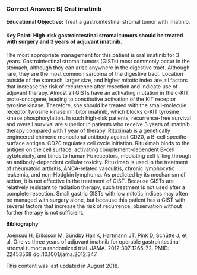 
### Correct Answer: B) Oral imatinib 

**Educational Objective:** Treat a gastrointestinal stromal tumor with imatinib.

#### **Key Point:** High-risk gastrointestinal stromal tumors should be treated with surgery and 3 years of adjuvant imatinib.

The most appropriate management for this patient is oral imatinib for 3 years. Gastrointestinal stromal tumors (GISTs) most commonly occur in the stomach, although they can arise anywhere in the digestive tract. Although rare, they are the most common sarcoma of the digestive tract. Location outside of the stomach, larger size, and higher mitotic index are all factors that increase the risk of recurrence after resection and indicate use of adjuvant therapy. Almost all GISTs have an activating mutation in the c-KIT proto-oncogene, leading to constitutive activation of the KIT receptor tyrosine kinase. Therefore, she should be treated with the small-molecule receptor tyrosine kinase inhibitor imatinib, which blocks c-KIT tyrosine kinase phosphorylation. In such high-risk patients, recurrence-free survival and overall survival are superior in patients who receive 3 years of imatinib therapy compared with 1 year of therapy.
Rituximab is a genetically engineered chimeric monoclonal antibody against CD20, a B-cell specific surface antigen. CD20 regulates cell cycle initiation. Rituximab binds to the antigen on the cell surface, activating complement-dependent B-cell cytotoxicity, and binds to human Fc receptors, mediating cell killing through an antibody-dependent cellular toxicity. Rituximab is used in the treatment of rheumatoid arthritis, ANCA-related vasculitis, chronic lymphocytic leukemia, and non-Hodgkin lymphoma. As predicted by its mechanism of action, it is not effective in the treatment of GIST.
Because GISTs are relatively resistant to radiation therapy, such treatment is not used after a complete resection.
Small gastric GISTs with low mitotic indices may often be managed with surgery alone, but because this patient has a GIST with several factors that increase the risk of recurrence, observation without further therapy is not sufficient.

**Bibliography**

Joensuu H, Eriksson M, Sundby Hall K, Hartmann JT, Pink D, Schütte J, et al. One vs three years of adjuvant imatinib for operable gastrointestinal stromal tumor: a randomized trial. JAMA. 2012;307:1265-72. PMID: 22453568 doi:10.1001/jama.2012.347

This content was last updated in August 2018.